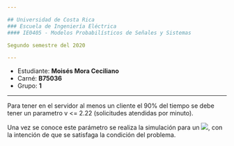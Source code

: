 ```yaml
---

## Universidad de Costa Rica
### Escuela de Ingeniería Eléctrica
#### IE0405 - Modelos Probabilísticos de Señales y Sistemas

Segundo semestre del 2020

---
```


* Estudiante: **Moisés Mora Ceciliano**
* Carné: **B75036**
* Grupo: **1**

---

Para tener en el servidor al menos un cliente el 90% del tiempo se debe tener un parametro v <= 2.22 (solicitudes atendidas por minuto).

Una vez se conoce este parámetro se realiza la simulación para un <img src="https://render.githubusercontent.com/render/math?math=\nu = 1.8">, con la intención de que se satisfaga la condición del problema.


